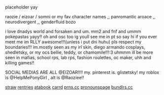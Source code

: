 placeholder yay

raozie / eizoar / somni or my fav character names ,, 
panromantic aroace ,, 
neurodivergent ,,
genderfluid bozo

i love dnadys world and forsaken and um. mm2 and fnf and ummm pokepastas yayy!! oh and osc too ig
youll see me in pt so say hi if you ever meet me im RLLY awesome!!!(unless i put dni huhu)
pls respect my boundaries!!! im.mostly seen as my irl skin, diego armando cosplays, shedletsky, or my ocs bellie, teddy, or chamomile!!!:3 uhmmm ill be more seen in mafias, school rps, lab rps, fashion roulettes, oc maker, uhh and killing games!!

SOCIAL MEDIAS ARE ALL @EIZOAR!!!! my. pinterest is. glistetsky! my roblox is @HelpMePonyGirl , alt is @Raoziee!!

[straw](https://eizoar.straw.page) [rentries](https://rentry.org/raorao) [atabook](https://eizoar.atabook.org) [carrd](https://eizoar.carrd.co) [prns.cc](https://prns.cc/@eizoar) [pronounspage](https://en.pronouns.page@eizoar) [bundlrs.cc](https://bundlrs.cc/raozie)
